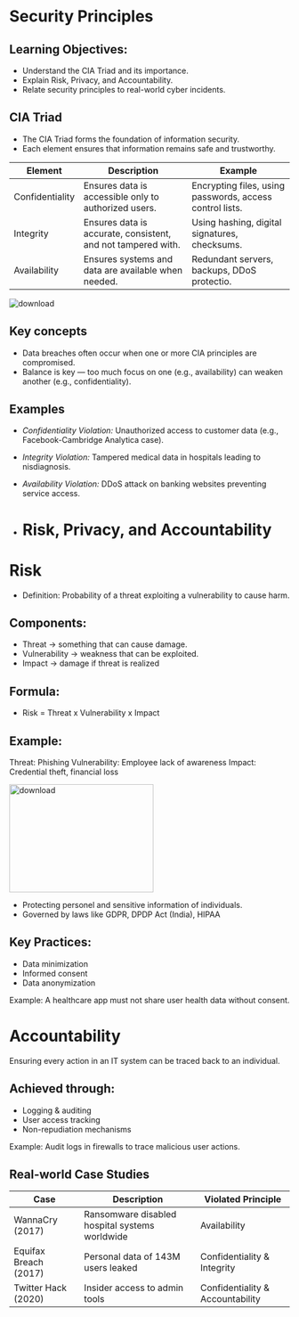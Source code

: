 # Security Principles

## Learning Objectives:
- Understand the CIA Triad and its importance.
- Explain Risk, Privacy, and Accountability.
- Relate security principles to real-world cyber incidents.

## CIA Triad
- The CIA Triad forms the foundation of information security.
- Each element ensures that information remains safe and trustworthy.

| Element | Description | Example |
|----------|--------------|----------|
| Confidentiality | Ensures data is accessible only to authorized users. | Encrypting files, using passwords, access control lists. |
| Integrity | Ensures data is accurate, consistent, and not tampered with. | Using hashing, digital signatures, checksums. |
| Availability | Ensures systems and data are available when needed. | Redundant servers, backups, DDoS protectio.|

![download](https://github.com/user-attachments/assets/dd304cde-259e-476c-b958-eb470be0239a)
## Key concepts
- Data breaches often occur when one or more CIA principles are compromised.
- Balance is key — too much focus on one (e.g., availability) can weaken another (e.g., confidentiality).

## Examples
- *Confidentiality Violation:* Unauthorized access to customer data (e.g., Facebook-Cambridge Analytica case).

- *Integrity Violation:* Tampered medical data in hospitals leading to nisdiagnosis.

- *Availability Violation:* DDoS attack on banking websites preventing service access.
- # Risk, Privacy, and Accountability
  
# Risk
- Definition: Probability of a threat exploiting a vulnerability to cause harm.

## Components:
- Threat -> something that can cause damage.
- Vulnerability -> weakness that can be exploited.
- Impact -> damage if threat is realized

## Formula:
- Risk = Threat x Vulnerability x Impact
## Example: 
Threat: Phishing 
Vulnerability: Employee lack of awareness 
Impact: Credential theft, financial loss 

<img width="259" height="194" alt="download" src="https://github.com/user-attachments/assets/d5a078c9-de44-4ffc-adc9-e4ad67ac5f0a" />


- Protecting personel and sensitive information of individuals. 
- Governed by laws like GDPR, DPDP Act (India), HIPAA 

 
## Key Practices:
- Data minimization 
- Informed consent 
- Data anonymization
  
Example: A healthcare app must not share user health data without consent.

# Accountability
Ensuring every action in an IT system can be traced back to an individual.
## Achieved through:
- Logging & auditing
- User access tracking
- Non-repudiation mechanisms
  
Example: Audit logs in firewalls to trace malicious user actions. 
## Real-world Case Studies
| Case                  | Description                                          | Violated Principle 
|-----------------------|------------------------------------------------------|--------------------
| WannaCry (2017)       | Ransomware disabled hospital systems worldwide       | Availability             
| Equifax Breach (2017) | Personal data of 143M users leaked                   | Confidentiality & Integrity    
| Twitter Hack (2020)   | Insider access to admin tools                        | Confidentiality & Accountability
